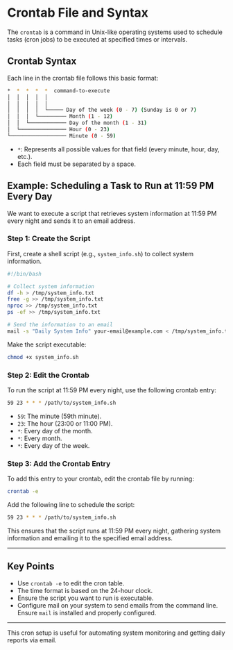 # Crontab File and Syntax

The `crontab` is a command in Unix-like operating systems used to schedule tasks (cron jobs) to be executed at specified times or intervals.

## Crontab Syntax

Each line in the crontab file follows this basic format:

```bash
*  *  *  *  *  command-to-execute
│  │  │  │  │
│  │  │  │  │
│  │  │  │  └───── Day of the week (0 - 7) (Sunday is 0 or 7)
│  │  │  └───────── Month (1 - 12)
│  │  └──────────── Day of the month (1 - 31)
│  └─────────────── Hour (0 - 23)
└────────────────── Minute (0 - 59)
```

- `*`: Represents all possible values for that field (every minute, hour, day, etc.).
- Each field must be separated by a space.

## Example: Scheduling a Task to Run at 11:59 PM Every Day

We want to execute a script that retrieves system information at 11:59 PM every night and sends it to an email address.

### Step 1: Create the Script

First, create a shell script (e.g., `system_info.sh`) to collect system information.

```bash
#!/bin/bash

# Collect system information
df -h > /tmp/system_info.txt
free -g >> /tmp/system_info.txt
nproc >> /tmp/system_info.txt
ps -ef >> /tmp/system_info.txt

# Send the information to an email
mail -s "Daily System Info" your-email@example.com < /tmp/system_info.txt
```

Make the script executable:

```bash
chmod +x system_info.sh
```

### Step 2: Edit the Crontab

To run the script at 11:59 PM every night, use the following crontab entry:

```bash
59 23 * * * /path/to/system_info.sh
```

- `59`: The minute (59th minute).
- `23`: The hour (23:00 or 11:00 PM).
- `*`: Every day of the month.
- `*`: Every month.
- `*`: Every day of the week.

### Step 3: Add the Crontab Entry

To add this entry to your crontab, edit the crontab file by running:

```bash
crontab -e
```

Add the following line to schedule the script:

```bash
59 23 * * * /path/to/system_info.sh
```

This ensures that the script runs at 11:59 PM every night, gathering system information and emailing it to the specified email address.

---

## Key Points

- Use `crontab -e` to edit the cron table.
- The time format is based on the 24-hour clock.
- Ensure the script you want to run is executable.
- Configure mail on your system to send emails from the command line. Ensure `mail` is installed and properly configured.

---

This cron setup is useful for automating system monitoring and getting daily reports via email.

